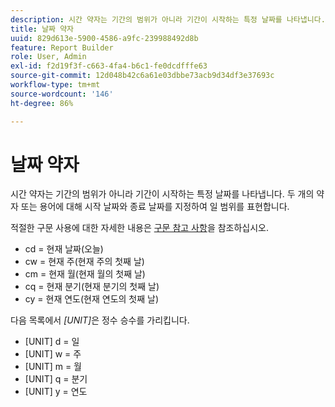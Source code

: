 ```yaml
---
description: 시간 약자는 기간의 범위가 아니라 기간이 시작하는 특정 날짜를 나타냅니다. 기간의 범위는 두 개의 시간 약자(또는 용어)에 대해 시작 및 종료 날짜를 지정하여 표현됩니다.
title: 날짜 약자
uuid: 829d613e-5900-4586-a9fc-239988492d8b
feature: Report Builder
role: User, Admin
exl-id: f2d19f3f-c663-4fa4-b6c1-fe0dcdfffe63
source-git-commit: 12d048b42c6a61e03dbbe73acb9d34df3e37693c
workflow-type: tm+mt
source-wordcount: '146'
ht-degree: 86%

---
```


# 날짜 약자

시간 약자는 기간의 범위가 아니라 기간이 시작하는 특정 날짜를 나타냅니다. 두 개의 약자 또는 용어에 대해 시작 날짜와 종료 날짜를 지정하여 일 범위를 표현합니다.

적절한 구문 사용에 대한 자세한 내용은 [구문 참고 사항](/help/analyze/legacy-report-builder/data-requests/configuring-report-dates/c-customized-date-expressions/examples-of-date-ranges-using-customized-expressions.md#section_555D6563B2D94FA3BDD801DC0B8C289D)을 참조하십시오.

* cd = 현재 날짜(오늘)
* cw = 현재 주(현재 주의 첫째 날)
* cm = 현재 월(현재 월의 첫째 날)
* cq = 현재 분기(현재 분기의 첫째 날)
* cy = 현재 연도(현재 연도의 첫째 날)

다음 목록에서 *[UNIT]*&#x200B;은 정수 승수를 가리킵니다.

* [UNIT] d = 일
* [UNIT] w = 주
* [UNIT] m = 월
* [UNIT] q = 분기
* [UNIT] y = 연도
